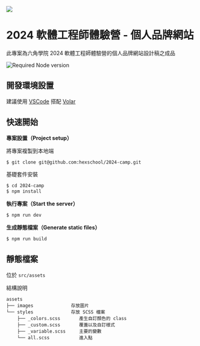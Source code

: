 ![](https://i.imgur.com/2T7dOi7.png)
# 2024 軟體工程師體驗營 - 個人品牌網站

此專案為六角學院 2024 軟體工程師體驗營的個人品牌網站設計稿之成品

![Required Node version](https://img.shields.io/node/v/create-vue)

## 開發環境設置

建議使用 [VSCode](https://code.visualstudio.com/) 搭配 [Volar](https://marketplace.visualstudio.com/items?itemName=Vue.volar)

## 快速開始

**專案設置（Project setup）**

將專案複製到本地端
```sh
$ git clone git@github.com:hexschool/2024-camp.git
```

基礎套件安裝
```sh
$ cd 2024-camp
$ npm install
```

**執行專案（Start the server）**
```sh
$ npm run dev
```

**生成靜態檔案（Generate static files）**
```sh
$ npm run build
```

## 靜態檔案
位於 `src/assets` 

結構說明
```
assets
├── images              存放圖片
└── styles              存放 SCSS 檔案
    ├── _colors.scss       產生自訂顏色的 class
    ├── _custom.scss       覆蓋以及自訂樣式
    ├── _variable.scss     主要的變數
    └── all.scss           進入點
```